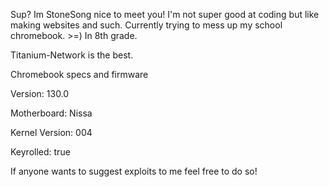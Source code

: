 Sup?
Im StoneSong nice to meet you!
I'm not super good at coding but like making websites and such.
Currently trying to mess up my school chromebook. >=)
In 8th grade.

Titanium-Network is the best.

Chromebook specs and firmware

Version: 130.0

Motherboard: Nissa

Kernel Version: 004

Keyrolled: true

If anyone wants to suggest exploits to me feel free to do so!
